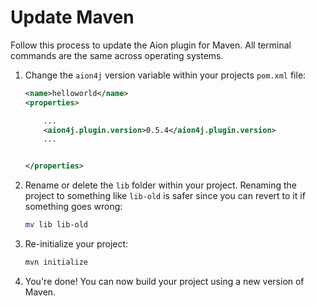 # Update Maven

Follow this process to update the Aion plugin for Maven. All terminal commands are the same across operating systems.

1. Change the `aion4j` version variable within your projects `pom.xml` file:

    ```xml
    <name>helloworld</name>
    <properties>

        ...
        <aion4j.plugin.version>0.5.4</aion4j.plugin.version>
        ...


    </properties>
    ```

2. Rename or delete the `lib` folder within your project. Renaming the project to something like `lib-old` is safer since you can revert to it if something goes wrong:

    ```bash
    mv lib lib-old
    ```

3. Re-initialize your project:

    ```bash
    mvn initialize
    ```

4. You're done! You can now build your project using a new version of Maven.